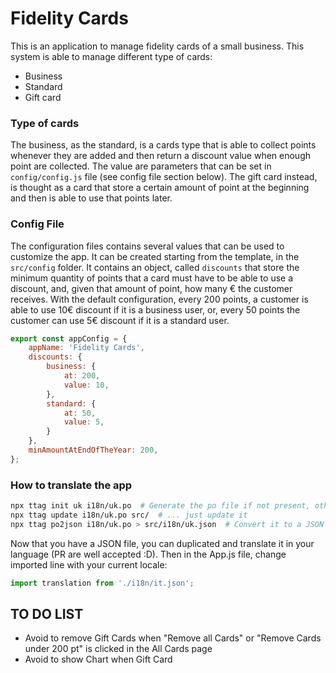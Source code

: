 # Fidelity Cards
This is an application to manage fidelity cards of a small business. 
This system is able to manage different type of cards:
 - Business
 - Standard
 - Gift card

### Type of cards
The business, as the standard, is a cards type that is able to collect points whenever they are added and then return a discount value
when enough point are collected. The value are parameters that can be set in `config/config.js` file (see config file section below).
The gift card instead, is thought as a card that store a certain amount of point at the beginning and then is able to use that points later.

### Config File
The configuration files contains several values that can be used to customize the app. It can be created starting from the template,
in the `src/config` folder.
It contains an object, called `discounts` that store the minimum quantity of points that a card must have to be able to use a discount, and,
given that amount of point, how many € the customer receives. With the default configuration, every 200 points, a customer is able
to use 10€ discount if it is a business user, or, every 50 points the customer can use 5€ discount if it is a standard user.

```javascript
export const appConfig = {
    appName: 'Fidelity Cards',
    discounts: {
        business: {
            at: 200,
            value: 10,
        },
        standard: {
            at: 50,
            value: 5,
        }
    },
    minAmountAtEndOfTheYear: 200,
};
```

### How to translate the app
```bash
npx ttag init uk i18n/uk.po  # Generate the po file if not present, otherwise...
npx ttag update i18n/uk.po src/  # ... just update it
npx ttag po2json i18n/uk.po > src/i18n/uk.json  # Convert it to a JSON to be loaded by the app
```
Now that you have a JSON file, you can duplicated and translate it in your language (PR are well accepted :D).
Then in the App.js file, change imported line with your current locale:
```javascript
import translation from './i18n/it.json';
```

## TO DO LIST
- Avoid to remove Gift Cards when "Remove all Cards" or "Remove Cards under 200 pt" is clicked in the All Cards page
- Avoid to show Chart when Gift Card
